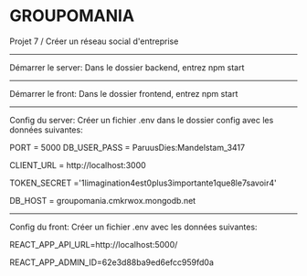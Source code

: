 ﻿# GROUPOMANIA

Projet 7 / Créer un réseau social d'entreprise

---

Démarrer le server:
Dans le dossier backend, entrez npm start

---

Démarrer le front:
Dans le dossier frontend, entrez npm start

---

Config du server:
Créer un fichier .env dans le dossier config avec les données suivantes:

PORT = 5000
DB_USER_PASS = ParuusDies:Mandelstam_3417

CLIENT_URL = http://localhost:3000

TOKEN_SECRET ='1limagination4est0plus3importante1que8le7savoir4'

DB_HOST = groupomania.cmkrwox.mongodb.net

---

Config du front:
Créer un fichier .env avec les données suivantes:

REACT_APP_API_URL=http://localhost:5000/

REACT_APP_ADMIN_ID=62e3d88ba9ed6efcc959fd0a
